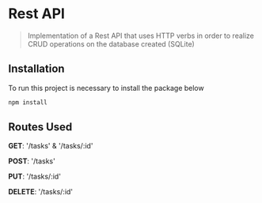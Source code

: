 
# Rest API
> Implementation of a Rest API that uses HTTP verbs in order to realize CRUD operations on the database created (SQLite)

## Installation

To run this project is necessary to install the package below

```bash
npm install 
```

## Routes Used

<p><b>GET</b>: '/tasks' & '/tasks/:id'</p>
<p><b>POST</b>: '/tasks'</p>
<p><b>PUT</b>: '/tasks/:id'</p>
<p><b>DELETE</b>: '/tasks/:id'</p>

